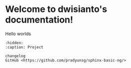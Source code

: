 # Welcome to dwisianto's documentation!

Hello worlds


```{toctree}
:hidden:
:caption: Project

changelog
GitHub <https://github.com/pradyunsg/sphinx-basic-ng/>
```
